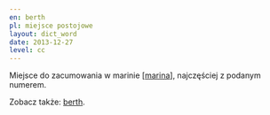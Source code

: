 ```yaml
---
en: berth
pl: miejsce postojowe
layout: dict_word
date: 2013-12-27
level: cc
---
```


Miejsce do zacumowania w marinie [[marina](/dict/port/marina.html)], najczęściej z podanym numerem.

Zobacz także: [berth](/dict/yacht-parts/hull/berth.html).

